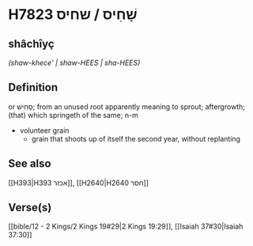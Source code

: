 # H7823 שָׁחִיס / שחיס

## shâchîyç

_(shaw-khece' | shaw-HEES | sha-HEES)_

## Definition

or סָחִישׁ; from an unused root apparently meaning to sprout; aftergrowth; (that) which springeth of the same; n-m

- volunteer grain
  - grain that shoots up of itself the second year, without replanting

## See also

[[H393|H393 אכזר]], [[H2640|H2640 חסר]]

## Verse(s)

[[bible/12 - 2 Kings/2 Kings 19#29|2 Kings 19:29]], [[Isaiah 37#30|Isaiah 37:30]]